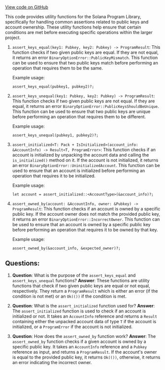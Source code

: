 [View code on GitHub](https://github.com/solana-labs/solana-program-library/binary-option/program/src/validation_utils.rs)

This code provides utility functions for the Solana Program Library, specifically for handling common assertions related to public keys and account ownership. These utility functions help ensure that certain conditions are met before executing specific operations within the larger project.

1. `assert_keys_equal(key1: Pubkey, key2: Pubkey) -> ProgramResult`: This function checks if two given public keys are equal. If they are not equal, it returns an error `BinaryOptionError::PublicKeyMismatch`. This function can be used to ensure that two public keys match before performing an operation that requires them to be the same.

   Example usage:
   ```
   assert_keys_equal(pubkey1, pubkey2)?;
   ```

2. `assert_keys_unequal(key1: Pubkey, key2: Pubkey) -> ProgramResult`: This function checks if two given public keys are not equal. If they are equal, it returns an error `BinaryOptionError::PublicKeysShouldBeUnique`. This function can be used to ensure that two public keys are unique before performing an operation that requires them to be different.

   Example usage:
   ```
   assert_keys_unequal(pubkey1, pubkey2)?;
   ```

3. `assert_initialized<T: Pack + IsInitialized>(account_info: &AccountInfo) -> Result<T, ProgramError>`: This function checks if an account is initialized by unpacking the account data and calling the `is_initialized()` method on it. If the account is not initialized, it returns an error `BinaryOptionError::UninitializedAccount`. This function can be used to ensure that an account is initialized before performing an operation that requires it to be initialized.

   Example usage:
   ```
   let account = assert_initialized::<AccountType>(&account_info)?;
   ```

4. `assert_owned_by(account: &AccountInfo, owner: &Pubkey) -> ProgramResult`: This function checks if an account is owned by a specific public key. If the account owner does not match the provided public key, it returns an error `BinaryOptionError::IncorrectOwner`. This function can be used to ensure that an account is owned by a specific public key before performing an operation that requires it to be owned by that key.

   Example usage:
   ```
   assert_owned_by(&account_info, &expected_owner)?;
   ```
## Questions: 
 1. **Question**: What is the purpose of the `assert_keys_equal` and `assert_keys_unequal` functions?
   **Answer**: These functions are utility functions that check if two given public keys are equal or not equal, respectively. They return a `ProgramResult` which is either an error (if the condition is not met) or an `Ok(())` if the condition is met.

2. **Question**: What is the `assert_initialized` function used for?
   **Answer**: The `assert_initialized` function is used to check if an account is initialized or not. It takes an `AccountInfo` reference and returns a `Result` containing either the unpacked account data of type `T` if the account is initialized, or a `ProgramError` if the account is not initialized.

3. **Question**: How does the `assert_owned_by` function work?
   **Answer**: The `assert_owned_by` function checks if a given account is owned by a specific public key. It takes an `AccountInfo` reference and a `Pubkey` reference as input, and returns a `ProgramResult`. If the account's owner is equal to the provided public key, it returns `Ok(())`, otherwise, it returns an error indicating the incorrect owner.
